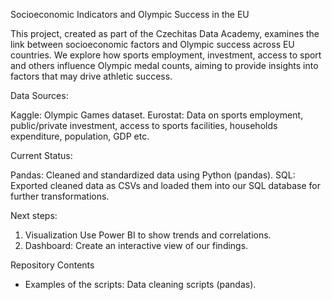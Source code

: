 Socioeconomic Indicators and Olympic Success in the EU

This project, created as part of the Czechitas Data Academy, examines the link between socioeconomic factors and Olympic success across EU countries. We explore how sports employment, investment, access to sport and others influence Olympic medal counts, aiming to provide insights into factors that may drive athletic success.

Data Sources:

Kaggle: Olympic Games dataset.
Eurostat: Data on sports employment, public/private investment, access to sports facilities, households expenditure, population, GDP etc.

Current Status:

Pandas: Cleaned and standardized data using Python (pandas).
SQL: Exported cleaned data as CSVs and loaded them into our SQL database for further transformations.

Next steps:

1. Visualization Use Power BI to show trends and correlations.
3. Dashboard: Create an interactive view of our findings.

Repository Contents

- Examples of the scripts: Data cleaning scripts (pandas).
